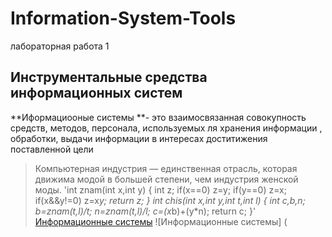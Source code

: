 # Information-System-Tools
лабораторная работа 1
## Инструментальные средства информационных систем
**Иформациооные системы **- это взаимосвязанная совокупность средств, методов, персонала, используемых  ля хранения информации , обработки, выдачи  информации  в  интересах  доститижения поставленной цели 
> Компьютерная индустрия — единственная отрасль, которая движима модой в большей степени, чем индустрия женской моды. 
'int znam(int x,int y)
{
    int z;
    if(x==0) z=y;
    if(y==0) z=x;
    if(x&&y!=0) z=x*y;
    return z;
}
int chis(int x,int y,int t,int l)
{
    int c,b,n;
    b=znam(t,l)/t;
    n=znam(t,l)/l;
    c=(x*b)+(y*n);
    return c;
}'
[Информационные системы](https://samara.mgpu.ru/~dzhadzha/dis/15/120.html)
![Информационные системы] (
